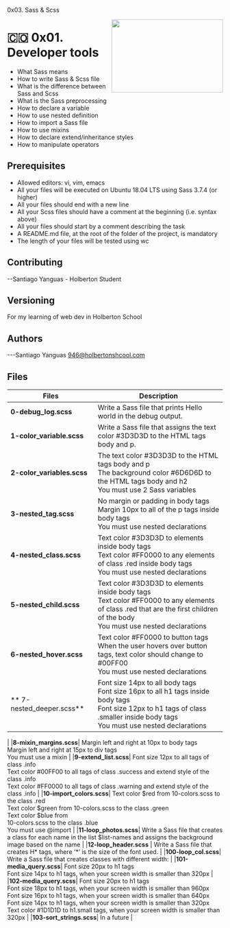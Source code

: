 0x03. Sass & Scss
<p>
<img width="260" height="170" src=https://image.flaticon.com/icons/svg/919/919831.svg" align="right" >
</p>



# :colombia: 0x01. Developer tools
- What Sass means
- How to write Sass & Scss file
- What is the difference between Sass and Scss
- What is the Sass preprocessing
- How to declare a variable
- How to use nested definition
- How to import a Sass file
- How to use mixins
- How to declare extend/inheritance styles
- How to manipulate operators

## Prerequisites
- Allowed editors: vi, vim, emacs
- All your files will be executed on Ubuntu 18.04 LTS using Sass 3.7.4 (or higher)
- All your files should end with a new line
- All your Scss files should have a comment at the beginning (i.e. syntax above)
- All your files should start by a comment describing the task
- A README.md file, at the root of the folder of the project, is mandatory
- The length of your files will be tested using wc

## Contributing
--Santiago Yanguas - Holberton Student
## Versioning
For my learning of web dev in Holberton School
## Authors
---Santiago Yanguas  946@holbertonshcool.com
## Files

|             Files               |             Description                  |
|--------------------------------| ---------------------------------------- |
|**0-debug_log.scss**| Write a Sass file that prints Hello world in the debug output. |
|**1-color_variable.scss**| Write a Sass file that assigns the text color #3D3D3D to the HTML tags body and p. |
|**2-color_variables.scss**| The text color #3D3D3D to the HTML tags body and p<br />The background color #6D6D6D to the HTML tags body and h2<br/>You must use 2 Sass variables
|**3-nested_tag.scss**| No margin or padding in body tags<br />Margin 10px to all of the p tags inside body tags<br/>You must use nested declarations<br/>|
|**4-nested_class.scss**| Text color #3D3D3D to elements inside body tags<br />Text color #FF0000 to any elements of class .red inside body tags<br/>You must use nested declarations |
|**5-nested_child.scss**| Text color #3D3D3D to elements inside body tags<br/>Text color #FF0000 to any elements of class .red that are the first children of the body<br/>You must use nested declarations |
|**6-nested_hover.scss**| Text color #FF0000 to button tags<br/>When the user hovers over button tags, text color should change to #00FF00<br/>You must use nested declarations |
|** 7-nested_deeper.scss**| Font size 14px to all body tags<br/>Font size 16px to all h1 tags inside body tags<br/>Font size 12px to h1 tags of class .smaller inside body tags<br/>You must use nested declarations
 |
|**8-mixin_margins.scss**| Margin left and right at 10px to body tags<br/>Margin left and right at 15px to div tags<br/>You must use a mixin |
|**9-extend_list.scss**| Font size 12px to all tags of class .info<br/>Text color #00FF00 to all tags of class .success and extend style of the class .info<br/>Text color #FF0000 to all tags of class .warning and extend style of the class .info |
|**10-import_colors.scss**| Text color $red from 10-colors.scss to the class .red<br/>Text color $green from 10-colors.scss to the class .green<br/>Text color $blue from<br/>10-colors.scss to the class .blue<br/>You must use @import |
|**11-loop_photos.scss**| Write a Sass file that creates a class for each name in the list $list-names and assigns the background image based on the name |
|**12-loop_header.scss** | Write a Sass file that creates H* tags, where ‘*’ is the size of the font used. |
|**100-loop_col.scss**| Write a Sass file that creates classes with different width: |
|**101-media_query.scss**| Font size 20px to h1 tags<br/>Font size 14px to h1 tags, when your screen width is smaller than 320px |
|**102-media_query.scss**| Font size 20px to h1 tags<br/>Font size 18px to h1 tags, when your screen width is smaller than 960px<br/>
    Font size 16px to h1 tags, when your screen width is smaller than 640px<br/>Font size 14px to h1 tags, when your screen width is smaller than 320px<br/>Text color #1D1D1D to h1.small tags, when your screen width is smaller than 320px |
|**103-sort_strings.scss**| In a future |